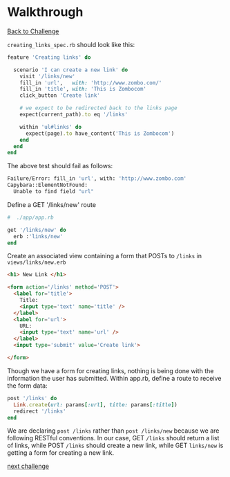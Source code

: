 # Walkthrough

[Back to Challenge](../readme_files/11_creating_links.md)

`creating_links_spec.rb` should look like this:

```ruby
feature 'Creating links' do

  scenario 'I can create a new link' do
    visit '/links/new'
    fill_in 'url',   with: 'http://www.zombo.com/'
    fill_in 'title', with: 'This is Zombocom'
    click_button 'Create link'

    # we expect to be redirected back to the links page
    expect(current_path).to eq '/links'

    within 'ul#links' do
      expect(page).to have_content('This is Zombocom')
    end
  end
end
```

The above test should fail as follows:

```sh
Failure/Error: fill_in 'url', with: 'http://www.zombo.com'
Capybara::ElementNotFound:
  Unable to find field "url"
````

Define a GET '/links/new' route

```ruby
#  ./app/app.rb
```
```ruby
get '/links/new' do
  erb :'links/new'
end
```

Create an associated view containing a form that POSTs to `/links` in `views/links/new.erb`

```html
<h1> New Link </h1>

<form action='/links' method='POST'>
  <label for='title'>
    Title:
    <input type='text' name='title' />
  </label>
  <label for='url'>
    URL:
    <input type='text' name='url' />
  </label>
  <input type='submit' value='Create link'>

</form>
```

Though we have a form for creating links, nothing is being done with the information the user has submitted. Within app.rb, define a route to receive the form data:

```ruby
post '/links' do
  Link.create(url: params[:url], title: params[:title])
  redirect '/links'
end
```

We are declaring `post /links` rather than `post /links/new` because we are following RESTful conventions. In our case, GET `/links` should return a list of links, while POST `/links` should create a new link, while GET `links/new` is getting a form for creating a new link.

[next challenge](../readme_files/12_configuring_database_cleaner.md)
